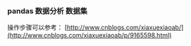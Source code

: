 ﻿### pandas 数据分析 数据集
操作步骤可以参考：
[http://www.cnblogs.com/xiaxuexiaoab/](http://www.cnblogs.com/xiaxuexiaoab/p/9165598.html)